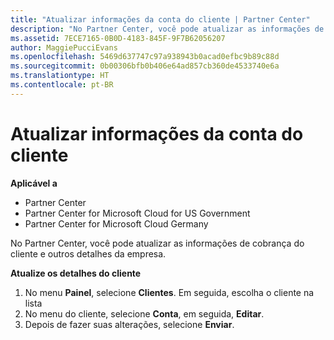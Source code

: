 ```yaml
---
title: "Atualizar informações da conta do cliente | Partner Center"
description: "No Partner Center, você pode atualizar as informações de cobrança do cliente e outros detalhes da empresa."
ms.assetid: 7ECE7165-0B0D-4183-845F-9F7B62056207
author: MaggiePucciEvans
ms.openlocfilehash: 5469d637747c97a938943b0acad0efbc9b89c88d
ms.sourcegitcommit: 0b00306bfb0b406e64ad857cb360de4533740e6a
ms.translationtype: HT
ms.contentlocale: pt-BR
---
```

# <a name="update-customer-account-info"></a>Atualizar informações da conta do cliente

**Aplicável a**

-  Partner Center
-  Partner Center for Microsoft Cloud for US Government
-  Partner Center for Microsoft Cloud Germany

No Partner Center, você pode atualizar as informações de cobrança do cliente e outros detalhes da empresa.

**Atualize os detalhes do cliente**

1.  No menu **Painel**, selecione **Clientes**. Em seguida, escolha o cliente na lista
2.  No menu do cliente, selecione **Conta**, em seguida, **Editar**.
3.  Depois de fazer suas alterações, selecione **Enviar**.

 

 



